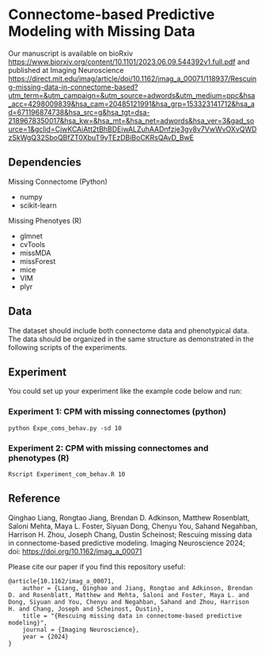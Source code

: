 # Connectome-based Predictive Modeling with Missing Data 
Our manuscript is available on bioRxiv https://www.biorxiv.org/content/10.1101/2023.06.09.544392v1.full.pdf and published at Imaging Neuroscience https://direct.mit.edu/imag/article/doi/10.1162/imag_a_00071/118937/Rescuing-missing-data-in-connectome-based?utm_term=&utm_campaign=&utm_source=adwords&utm_medium=ppc&hsa_acc=4298009839&hsa_cam=20485121991&hsa_grp=153323141712&hsa_ad=671196874738&hsa_src=g&hsa_tgt=dsa-2189678350017&hsa_kw=&hsa_mt=&hsa_net=adwords&hsa_ver=3&gad_source=1&gclid=CjwKCAiAtt2tBhBDEiwALZuhAADnfzje3gv8v7VwWvOXvQWDzSkWgQ32SboQBfZT0XbuT9yTEzDBiBoCKRsQAvD_BwE

## Dependencies
Missing Connectome (Python)
- numpy
- scikit-learn

Missing Phenotyes (R)
- glmnet
- cvTools
- missMDA
- missForest
- mice
- VIM
- plyr

## Data
The dataset should include both connectome data and phenotypical data. The data should be organized in the same structure as demonstrated in the following scripts of the experiments.

## Experiment 
You could set up your experiment like the example code below and run:
### Experiment 1: CPM with missing connectomes (python)
```
python Expe_coms_behav.py -sd 10
```

### Experiment 2: CPM with missing connectomes and phenotypes (R)
```
Rscript Experiment_com_behav.R 10
```

## Reference
Qinghao Liang, Rongtao Jiang, Brendan D. Adkinson, Matthew Rosenblatt, Saloni Mehta, Maya L. Foster, Siyuan Dong, Chenyu You, Sahand Negahban, Harrison H. Zhou, Joseph Chang, Dustin Scheinost; Rescuing missing data in connectome-based predictive modeling. Imaging Neuroscience 2024; doi: https://doi.org/10.1162/imag_a_00071


Please cite our paper if you find this repository useful:
```
@article{10.1162/imag_a_00071,
    author = {Liang, Qinghao and Jiang, Rongtao and Adkinson, Brendan D. and Rosenblatt, Matthew and Mehta, Saloni and Foster, Maya L. and Dong, Siyuan and You, Chenyu and Negahban, Sahand and Zhou, Harrison H. and Chang, Joseph and Scheinost, Dustin},
    title = "{Rescuing missing data in connectome-based predictive modeling}",
    journal = {Imaging Neuroscience},
    year = {2024}
}
```